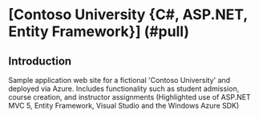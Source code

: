 # [Contoso University {C#, ASP.NET, Entity Framework}] (#pull)

## Introduction

Sample application web site for a fictional 'Contoso University' and deployed via Azure. Includes functionality such as student admission, course creation, and instructor assignments (Highlighted use of ASP.NET MVC 5, Entity Framework, Visual Studio and the Windows Azure SDK)
